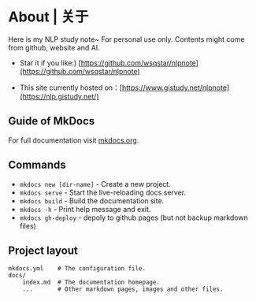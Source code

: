 # About | 关于
Here is my NLP study note~
For personal use only.
Contents might come from github, website and AI.

* Star it if you like:) [https://github.com/wsqstar/nlpnote](https://github.com/wsqstar/nlpnote) 

* This site currently hosted on：[https://www.gistudy.net/nlpnote](https://nlp.gistudy.net/)

## Guide of MkDocs

For full documentation visit [mkdocs.org](https://www.mkdocs.org).

## Commands

* `mkdocs new [dir-name]` - Create a new project.
* `mkdocs serve` - Start the live-reloading docs server.
* `mkdocs build` - Build the documentation site.
* `mkdocs -h` - Print help message and exit.
* `mkdocs gh-deploy` - depoly to github pages (but not backup markdown files)

## Project layout

    mkdocs.yml    # The configuration file.
    docs/
        index.md  # The documentation homepage.
        ...       # Other markdown pages, images and other files.
